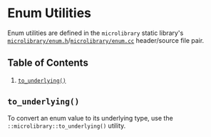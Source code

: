 # Enum Utilities

Enum utilities are defined in the `microlibrary` static library's
[`microlibrary/enum.h`](https://github.com/apcountryman/microlibrary/blob/main/libraries/microlibrary/ANY/ANY/include/microlibrary/enum.h)/[`microlibrary/enum.cc`](https://github.com/apcountryman/microlibrary/blob/main/libraries/microlibrary/ANY/ANY/source/microlibrary/enum.cc)
header/source file pair.

## Table of Contents

1. [`to_underlying()`](#to_underlying)

## `to_underlying()`

To convert an enum value to its underlying type, use the `::microlibrary::to_underlying()`
utility.
